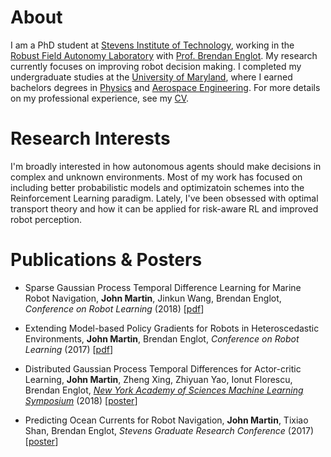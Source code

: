 # About
I am a PhD student at [Stevens Institute of Technology](http://www.stevens.edu), working in the [Robust Field Autonomy Laboratory](http://personal.stevens.edu/~benglot/) with [Prof. Brendan Englot](https://web.stevens.edu/facultyprofile/?id=2043). My research currently focuses on improving robot decision making. I completed my undergraduate studies at the [University of Maryland](https://umd.edu), where I earned bachelors degrees in [Physics](https://umdphysics.umd.edu) and [Aerospace Engineering](https://aero.umd.edu). For more details on my professional experience, see my [CV](/2018-martin-cv.pdf).

# Research Interests
I'm broadly interested in how autonomous agents should make decisions in complex and unknown environments. Most of my work has focused on including better probabilistic models and optimizatoin schemes into the Reinforcement Learning paradigm. Lately, I've been obsessed with optimal transport theory and how it can be applied for risk-aware RL and improved robot perception.

# Publications & Posters
* Sparse Gaussian Process Temporal Difference Learning for Marine Robot Navigation,
**John Martin**, Jinkun Wang, Brendan Englot,
*Conference on Robot Learning* (2018) [[pdf](http://proceedings.mlr.press/v87/martin18a/martin18a.pdf)]

* Extending Model-based Policy Gradients for Robots in Heteroscedastic Environments,
**John Martin**, Brendan Englot,
*Conference on Robot Learning* (2017) [[pdf](http://proceedings.mlr.press/v78/martin17a/martin17a.pdf)]

* Distributed Gaussian Process Temporal Differences for Actor-critic Learning,
**John Martin**, Zheng Xing, Zhiyuan Yao, Ionut Florescu, Brendan Englot,
[*New York Academy of Sciences Machine Learning Symposium*](https://www.nyas.org/events/2018/12th-annual-machine-learning-symposium/?tab=description) (2018) [[poster](/publications/poster/2018-martin_xing_florescu_englot-nyas_mls_poster.pdf)]

* Predicting Ocean Currents for Robot Navigation,
**John Martin**, Tixiao Shan, Brendan Englot,
*Stevens Graduate Research Conference* (2017) [[poster](/publications/poster/2017-martin_shan_englot-predicting_ocean_currents_for_robot_navigation.pdf)]
